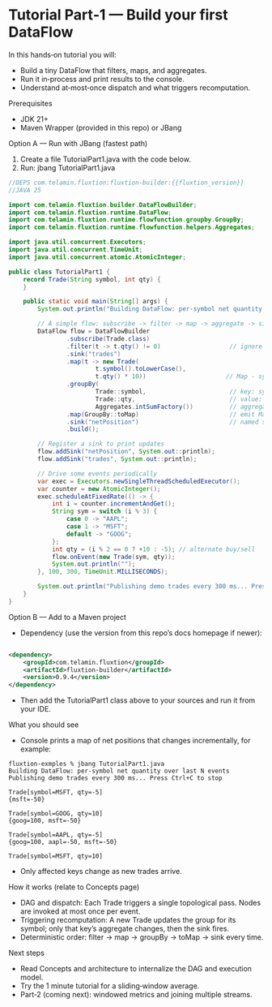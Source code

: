 # Tutorial Part‑1 — Build your first DataFlow

In this hands‑on tutorial you will:

- Build a tiny DataFlow that filters, maps, and aggregates.
- Run it in‑process and print results to the console.
- Understand at‑most‑once dispatch and what triggers recomputation.

Prerequisites

- JDK 21+
- Maven Wrapper (provided in this repo) or JBang

Option A — Run with JBang (fastest path)

1. Create a file TutorialPart1.java with the code below.
2. Run: jbang TutorialPart1.java

```java
//DEPS com.telamin.fluxtion:fluxtion-builder:{{fluxtion_version}}
//JAVA 25

import com.telamin.fluxtion.builder.DataFlowBuilder;
import com.telamin.fluxtion.runtime.DataFlow;
import com.telamin.fluxtion.runtime.flowfunction.groupby.GroupBy;
import com.telamin.fluxtion.runtime.flowfunction.helpers.Aggregates;

import java.util.concurrent.Executors;
import java.util.concurrent.TimeUnit;
import java.util.concurrent.atomic.AtomicInteger;

public class TutorialPart1 {
    record Trade(String symbol, int qty) {
    }

    public static void main(String[] args) {
        System.out.println("Building DataFlow: per-symbol net quantity over last N events");

        // A simple flow: subscribe -> filter -> map -> aggregate -> sink
        DataFlow flow = DataFlowBuilder
                .subscribe(Trade.class)
                .filter(t -> t.qty() != 0)                   // ignore zero-qty noise
                .sink("trades")
                .map(t -> new Trade(
                        t.symbol().toLowerCase(), 
                        t.qty() * 10))                      // Map - symbol, qty
                .groupBy(
                        Trade::symbol,                       // key: symbol
                        Trade::qty,                          // value: qty
                        Aggregates.intSumFactory())          // aggregator: running sum per key
                .map(GroupBy::toMap)                         // emit Map<symbol, Integer>
                .sink("netPosition")                         // named sink
                .build();

        // Register a sink to print updates
        flow.addSink("netPosition", System.out::println);
        flow.addSink("trades", System.out::println);

        // Drive some events periodically
        var exec = Executors.newSingleThreadScheduledExecutor();
        var counter = new AtomicInteger();
        exec.scheduleAtFixedRate(() -> {
            int i = counter.incrementAndGet();
            String sym = switch (i % 3) {
                case 0 -> "AAPL";
                case 1 -> "MSFT";
                default -> "GOOG";
            };
            int qty = (i % 2 == 0 ? +10 : -5); // alternate buy/sell
            flow.onEvent(new Trade(sym, qty));
            System.out.println("");
        }, 100, 300, TimeUnit.MILLISECONDS);

        System.out.println("Publishing demo trades every 300 ms... Press Ctrl+C to stop\n");
    }
}
```

Option B — Add to a Maven project

- Dependency (use the version from this repo’s docs homepage if newer):

```xml

<dependency>
    <groupId>com.telamin.fluxtion</groupId>
    <artifactId>fluxtion-builder</artifactId>
    <version>0.9.4</version>
</dependency>
```

- Then add the TutorialPart1 class above to your sources and run it from your IDE.

What you should see

- Console prints a map of net positions that changes incrementally, for example:
```console
fluxtion-exmples % jbang TutorialPart1.java
Building DataFlow: per-symbol net quantity over last N events
Publishing demo trades every 300 ms... Press Ctrl+C to stop

Trade[symbol=MSFT, qty=-5]
{msft=-50}

Trade[symbol=GOOG, qty=10]
{goog=100, msft=-50}

Trade[symbol=AAPL, qty=-5]
{goog=100, aapl=-50, msft=-50}

Trade[symbol=MSFT, qty=10]
```

- Only affected keys change as new trades arrive.

How it works (relate to Concepts page)

- DAG and dispatch: Each Trade triggers a single topological pass. Nodes are invoked at most once per event.
- Triggering recomputation: A new Trade updates the group for its symbol; only that key’s aggregate changes, then the
  sink fires.
- Deterministic order: filter → map → groupBy → toMap → sink every time.

Next steps

- Read Concepts and architecture to internalize the DAG and execution model.
- Try the 1 minute tutorial for a sliding‑window average.
- Part‑2 (coming next): windowed metrics and joining multiple streams.
